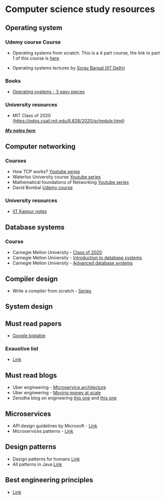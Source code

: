 # Computer science study resources

## Operating system

### Udemy course Course

- Operating systems from scratch. This is a 4 part course, the link to part 1 of this course is [here](https://www.udemy.com/course/operating-systems-from-scratch-part1/)

- Operating systems lectures by [Sorav Bansal (IIT Delhi)](https://www.youtube.com/playlist?list=PLTtjs-HViBW6525-_a8QL3meFIlP31gGE)

### Books

- [Operating systems - 3 easy pieces](http://pages.cs.wisc.edu/~remzi/OSTEP/)

### University resources

- MIT Class of 2020 (https://pdos.csail.mit.edu/6.828/2020/schedule.html)

***[My notes here](./Operating_systems/Operating_systems_notes.md)***


## Computer networking

### Courses

- How TCP works? [Youtube series](https://www.youtube.com/playlist?list=PLW8bTPfXNGdAZIKv-y9v_XLXtEqrPtntm)
- Waterloo University course [Youtube series](https://www.youtube.com/playlist?list=PLawkBQ15NDEkDJ5IyLIJUTZ1rRM9YQq6N)
- Mathematical foundations of Networking [Youtube series](https://www.youtube.com/playlist?list=PLawkBQ15NDEkDJ5IyLIJUTZ1rRM9YQq6N)
- David Bombal [Udemy course](udemy.com/course/complete-networking-fundamentals-course-ccna-start/)

### University resources

- [IIT Kanpur notes](https://www.cse.iitk.ac.in/users/dheeraj/cs425/index.html)

## Database systems

### Course

- Carnegie Mellon University - [Class of 2020](https://15445.courses.cs.cmu.edu/fall2020/schedule.html)
- Carnegie Mellon University - [Introduction to database systems](https://www.youtube.com/playlist?list=PLSE8ODhjZXjbohkNBWQs_otTrBTrjyohi)
- Carnegie Mellon University - [Advanced database systems](https://www.youtube.com/playlist?list=PLSE8ODhjZXjasmrEd2_Yi1deeE360zv5O)

## Compiler design

- Write a compiler from scratch - [Series](https://www.youtube.com/playlist?list=PLRAdsfhKI4OWNOSfS7EUu5GRAVmze1t2y)

## System design


## Must read papers

- [Google bigtable](https://static.googleusercontent.com/media/research.google.com/en//archive/bigtable-osdi06.pdf)


### Exaustive list

- [Link](https://github.com/papers-we-love/papers-we-love)

## Must read blogs

- Uber engineering - [Microservice architecture](https://eng.uber.com/microservice-architecture/)
- Uber engineering - [Moving money at scale](https://eng.uber.com/money-scale-strong-data/)
- Zerodha blog on engineering [this one](https://zerodha.tech/blog/scaling-with-common-sense/) and [this one](https://zerodha.tech/blog/hello-world/)

## Microservices

- API design guidelines by Microsoft - [Link](https://github.com/microsoft/api-guidelines)
- Microservices patterns - [Link](https://microservices.io/patterns/index.html)

## Design patterns 

- Design patterns for humans [Link](https://github.com/kamranahmedse/design-patterns-for-humans)
- All patterns in Java [Link](https://github.com/iluwatar/java-design-patterns) 

## Best engineering principles

- [Link](https://java-design-patterns.com/principles/)
